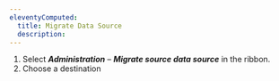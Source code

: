 ```yaml
---
eleventyComputed:
  title: Migrate Data Source
  description:
---
```

1. Select ***Administration*** – ***Migrate source data source*** in the ribbon.
1. Choose a destination
